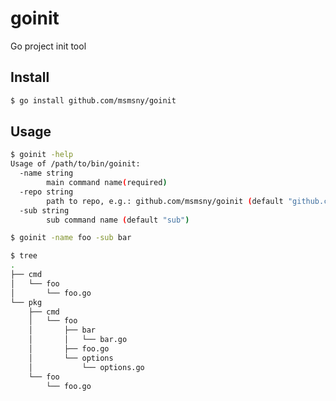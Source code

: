 # goinit

Go project init tool

## Install

```bash
$ go install github.com/msmsny/goinit
```

## Usage

```bash
$ goinit -help
Usage of /path/to/bin/goinit:
  -name string
    	main command name(required)
  -repo string
    	path to repo, e.g.: github.com/msmsny/goinit (default "github.com/msmsny/test")
  -sub string
    	sub command name (default "sub")
```

```bash
$ goinit -name foo -sub bar
```

```bash
$ tree
.
├── cmd
│   └── foo
│       └── foo.go
└── pkg
    ├── cmd
    │   └── foo
    │       ├── bar
    │       │   └── bar.go
    │       ├── foo.go
    │       └── options
    │           └── options.go
    └── foo
        └── foo.go
```
